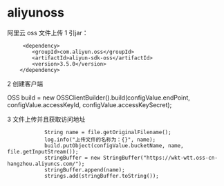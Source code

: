 # aliyunoss
阿里云 oss  文件上传
1 引jar：
         
         <dependency>
            <groupId>com.aliyun.oss</groupId>
            <artifactId>aliyun-sdk-oss</artifactId>
            <version>3.5.0</version>
        </dependency>
2 创建客户端
 
 
   OSS build = new OSSClientBuilder().build(configValue.endPoint, configValue.accessKeyId, configValue.accessKeySecret);
   
   
3 文件上传并且获取访问地址

                String name = file.getOriginalFilename();
                log.info("上传文件的名称为：{}", name);
                build.putObject(configValue.bucketName, name, file.getInputStream());
                stringBuffer = new StringBuffer("https://wkt-wtt.oss-cn-hangzhou.aliyuncs.com/");
                stringBuffer.append(name);
                strings.add(stringBuffer.toString());
